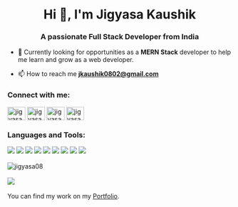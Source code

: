 <h1 align="center">Hi 👋, I'm Jigyasa Kaushik</h1>
<h3 align="center">A passionate Full Stack Developer from India</h3>

- 🌱 Currently looking for opportunities as a **MERN Stack** developer to help me learn and grow as a web developer.

- 📫 How to reach me **jkaushik0802@gmail.com**

<h3 align="left">Connect with me:</h3>
<p align="left">
  <a href="https://twitter.com/KaushikJigyasa" target="blank"><img align="center" src="https://cdn.jsdelivr.net/npm/simple-icons@3.0.1/icons/twitter.svg" alt="jigyasa-kaushik" height="30" width="40" /></a>
  <a href="https://jkaushik0802.medium.com/" target="blank"><img align="center" src="https://cdn.jsdelivr.net/npm/simple-icons@3.0.1/icons/medium.svg" alt="jigyasa-kaushik" height="30" width="40" /></a>
<a href="https://linkedin.com/in/jigyasa-kaushik" target="blank"><img align="center" src="https://cdn.jsdelivr.net/npm/simple-icons@3.0.1/icons/linkedin.svg" alt="jigyasa-kaushik" height="30" width="40" /></a>
<a href="https://codesandbox.com/jigyasa08" target="blank"><img align="center" src="https://cdn.jsdelivr.net/npm/simple-icons@3.0.1/icons/codesandbox.svg" alt="jigyasa08" height="30" width="40" /></a>
</p>



<h3 align="left">Languages and Tools:</h3>
<div>
<img src = "https://img.shields.io/badge/-HTML5-E34F26?style=flat&logo=html5&logoColor=white">
  <img src = "https://img.shields.io/badge/-CSS3-1572B6?style=flat&logo=css3&logoColor=white"> 
  <img src="https://img.shields.io/badge/-JavaScript-eed718?style=flat&logo=javascript&logoColor=ffffff"> 
  <img src="https://img.shields.io/badge/-React-000000?style=flat&logo=react&logoColor=00c8ff">
  <img src="https://img.shields.io/badge/-Redux-764abc?style=flat&logo=redux&logoColor=white">
  <img src="https://img.shields.io/badge/-Node.js-3C873A?style=flat&logo=Node.js&logoColor=white"> 
   <img src="https://img.shields.io/badge/-Express.js-787878?style=flat"> 
  <img src="https://img.shields.io/badge/-MongoDB-4DB33D?style=flat&logo=mongodb&logoColor=FFFFFF"> 
  <img src="https://img.shields.io/badge/-MySQL-F29111?style=flat&logo=mysql&logoColor=FFFFFF">
 
</div>
<br/>
<div>
  <img align="center" src="https://github-readme-stats.vercel.app/api/top-langs?username=jigyasa08&show_icons=true&locale=en&layout=compact" alt="jigyasa08" />
</div>
<br/>

<div><img src="https://github-readme-stats.vercel.app/api?username=jigyasa08&theme=highcontrast&show_icons=true"/></div>
<br/>
You can find my work on my <a href="http://Jigyasa08.github.io/" target="blank">Portfolio</a>.
